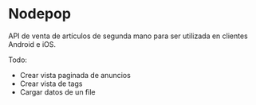 # Nodepop

API de venta de artículos de segunda mano para ser utilizada en clientes Android e iOS.

Todo:

* Crear vista paginada de anuncios
* Crear vista de tags
* Cargar datos de un file
